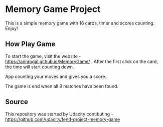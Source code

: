 # Memory Game Project
This is a simple memory game with 16 cards, timer and scores counting.
Enjoy!

## How Play Game

To start the game, visit the website - https://annrogal.github.io/MemoryGame/ .
After the first click on the card, the time will start counting down.

App counting your moves and gives you a score.

The game is end when all 8 matches have been found.

## Source

This repository was started by Udacity contibuting - https://github.com/udacity/fend-project-memory-game
